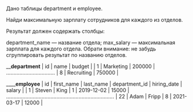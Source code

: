 Дано таблицы department и employee.

Найди максимальную зарплату сотрудников для каждого из отделов.

Результат должен содержать столбцы:

department_name — название отдела;
max_salary — максимальная зарплата для каждого отдела.
Обрати внимание: не забудь сгруппировать результат по названию отделов.

____________department__________
| id |    name      |  budget   |
| 1  | Marketing    | 200000    |
.................................
| 8  | Recruiting   | 750000    |

__________________________________employee______________________________
| id | first_name  | last_name   | department_id | hiring_date | salary |
| 1  | Steven      | King        | 1             | 2019-12-02  | 15000  |
.........................................................................
| 22 | Adam        | Fripp       | 8             | 2021-03-17  | 12000  |